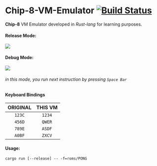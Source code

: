 # Chip-8-VM-Emulator [![Build Status](https://travis-ci.com/Mapet13/Chip-8-VM-Emulator.svg?token=18sGBKfWJyZu98Np5y8y&branch=master)](https://travis-ci.com/Mapet13/Chip-8-VM-Emulator)
**Chip-8** VM Emulator developed in *Rust-lang* for learning purposes. 

#### Release Mode:
[<img src="https://i.imgur.com/Lp5uujp.png">]()
#### Debug Mode:
[<img src="https://i.imgur.com/t5xkHKs.png">]()
###### in this mode, you run next instruction by pressing `Space Bar`

#### Keyboard Bindings

|ORIGINAL|  THIS VM  |
|:--------:|:------:|
|  `123C`  | `1234` |
|  `456D`  | `QWER` |
|  `789E`  | `ASDF` |
|  `A0BF`  | `ZXCV` |


#### Usage:
```
cargo run [--release] -- -f=roms/PONG
```
